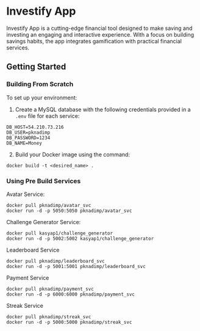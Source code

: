 # Investify App

Investify App is a cutting-edge financial tool designed to make saving and investing an engaging and interactive experience. With a focus on building savings habits, the app integrates gamification with practical financial services.

## Getting Started

### Building From Scratch

To set up your environment: 

1. Create a MySQL database with the following credentials provided in a `.env` file for each service:  

```plaintext
DB_HOST=54.210.73.216
DB_USER=pknadimp
DB_PASSWORD=1234
DB_NAME=Money
```  

2. Build your Docker image using the command:

```shell
docker build -t <desired_name> .
```  

### Using Pre Build Services  

Avatar Service:
```shell
docker pull pknadimp/avatar_svc
docker run -d -p 5050:5050 pknadimp/avatar_svc
```  

Challenge Generator Service:
```shell
docker pull kasyap1/challenge_generator
docker run -d -p 5002:5002 kasyap1/challenge_generator
```  

Leaderboard Service
```shell
docker pull pknadimp/leaderboard_svc
docker run -d -p 5001:5001 pknadimp/leaderboard_svc
```  
  
Payment Service 
```shell
docker pull pknadimp/payment_svc
docker run -d -p 6000:6000 pknadimp/payment_svc
```

Streak Service
```shell
docker pull pknadimp/streak_svc
docker run -d -p 5000:5000 pknadimp/streak_svc
```
